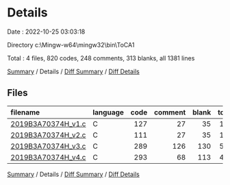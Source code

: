 # Details

Date : 2022-10-25 03:03:18

Directory c:\\Mingw-w64\\mingw32\\bin\\ToCA1

Total : 4 files,  820 codes, 248 comments, 313 blanks, all 1381 lines

[Summary](results.md) / Details / [Diff Summary](diff.md) / [Diff Details](diff-details.md)

## Files
| filename | language | code | comment | blank | total |
| :--- | :--- | ---: | ---: | ---: | ---: |
| [2019B3A70374H_v1.c](/2019B3A70374H_v1.c) | C | 127 | 27 | 35 | 189 |
| [2019B3A70374H_v2.c](/2019B3A70374H_v2.c) | C | 111 | 27 | 35 | 173 |
| [2019B3A70374H_v3.c](/2019B3A70374H_v3.c) | C | 289 | 126 | 130 | 545 |
| [2019B3A70374H_v4.c](/2019B3A70374H_v4.c) | C | 293 | 68 | 113 | 474 |

[Summary](results.md) / Details / [Diff Summary](diff.md) / [Diff Details](diff-details.md)
